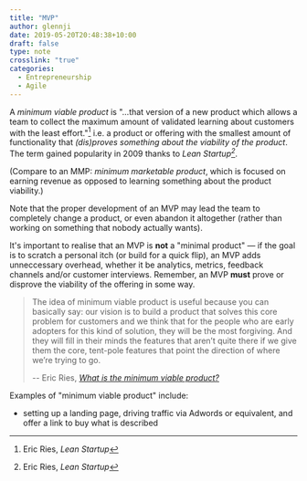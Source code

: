 ```yaml
---
title: "MVP"
author: glennji
date: 2019-05-20T20:48:38+10:00
draft: false
type: note
crosslink: "true"
categories:
  - Entrepreneurship
  - Agile
---
```

A _minimum viable product_ is "...that version of a new product which allows a team to collect the maximum amount of validated learning about customers with the least effort."[^1] i.e. a product or offering with the smallest amount of functionality that _(dis)proves something about the viability of the product_. The term gained popularity in 2009 thanks to _Lean Startup[^1]_.

[^1]: Eric Ries, _Lean Startup_

(Compare to an MMP: _minimum marketable product_, which is focused on earning revenue as opposed to learning something about the product viability.)

Note that the proper development of an MVP may lead the team to completely change a product, or even abandon it altogether (rather than working on something that nobody actually wants).

It's important to realise that an MVP is **not** a "minimal product" — if the goal is to scratch a personal itch (or build for a quick flip), an MVP adds unneccessary overhead, whether it be analytics, metrics, feedback channels and/or customer interviews. Remember, an MVP **must** prove or disprove the viability of the offering in some way.

> The idea of minimum viable product is useful because you can basically say: our vision is to build a product that solves this core problem for customers and we think that for the people who are early adopters for this kind of solution, they will be the most forgiving. And they will fill in their minds the features that aren’t quite there if we give them the core, tent-pole features that point the direction of where we’re trying to go.
>
> -- Eric Ries, _[What is the minimum viable product?](http://www.startuplessonslearned.com/2009/03/minimum-viable-product.html)_

Examples of "minimum viable product" include:

  * setting up a landing page, driving traffic via Adwords or equivalent, and offer a link to buy what is described
